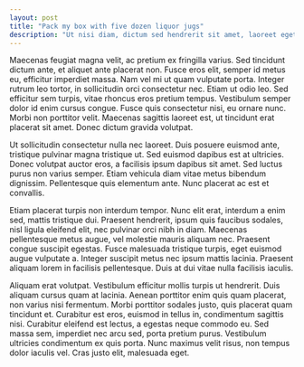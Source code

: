 ```yaml
---
layout: post
title: "Pack my box with five dozen liquor jugs"
description: "Ut nisi diam, dictum sed hendrerit sit amet, laoreet eget magna."
---
```

Maecenas feugiat magna velit, ac pretium ex fringilla varius. Sed tincidunt dictum ante, et aliquet ante placerat non. Fusce eros elit, semper id metus eu, efficitur imperdiet massa. Nam vel mi ut quam vulputate porta. Integer rutrum leo tortor, in sollicitudin orci consectetur nec. Etiam ut odio leo. Sed efficitur sem turpis, vitae rhoncus eros pretium tempus. Vestibulum semper dolor id enim cursus congue. Fusce quis consectetur nisi, eu ornare nunc. Morbi non porttitor velit. Maecenas sagittis laoreet est, ut tincidunt erat placerat sit amet. Donec dictum gravida volutpat.

Ut sollicitudin consectetur nulla nec laoreet. Duis posuere euismod ante, tristique pulvinar magna tristique ut. Sed euismod dapibus est at ultricies. Donec volutpat auctor eros, a facilisis ipsum dapibus sit amet. Sed luctus purus non varius semper. Etiam vehicula diam vitae metus bibendum dignissim. Pellentesque quis elementum ante. Nunc placerat ac est et convallis.

Etiam placerat turpis non interdum tempor. Nunc elit erat, interdum a enim sed, mattis tristique dui. Praesent hendrerit, ipsum quis faucibus sodales, nisl ligula eleifend elit, nec pulvinar orci nibh in diam. Maecenas pellentesque metus augue, vel molestie mauris aliquam nec. Praesent congue suscipit egestas. Fusce malesuada tristique turpis, eget euismod augue vulputate a. Integer suscipit metus nec ipsum mattis lacinia. Praesent aliquam lorem in facilisis pellentesque. Duis at dui vitae nulla facilisis iaculis.

Aliquam erat volutpat. Vestibulum efficitur mollis turpis ut hendrerit. Duis aliquam cursus quam at lacinia. Aenean porttitor enim quis quam placerat, non varius nisi fermentum. Morbi porttitor sodales justo, quis placerat quam tincidunt et. Curabitur est eros, euismod in tellus in, condimentum sagittis nisi. Curabitur eleifend est lectus, a egestas neque commodo eu. Sed massa sem, imperdiet nec arcu sed, porta pretium purus. Vestibulum ultricies condimentum ex quis porta. Nunc maximus velit risus, non tempus dolor iaculis vel. Cras justo elit, malesuada eget.
